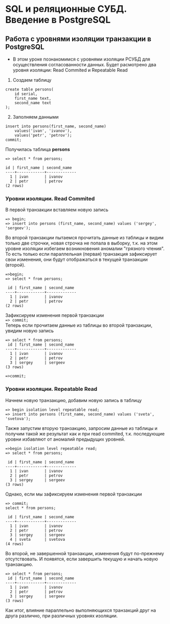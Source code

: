 # SQL и реляционные СУБД. Введение в PostgreSQL
## Работа с уровнями изоляции транзакции в PostgreSQL

- В этом уроке познакомимся с уровнями изоляции РСУБД для осуществления согласованности данных. Будет расмотрено два уровня изоляции: Read Commited и Repeatable Read

1. Создаем таблицу  
<pre><code>create table persons(  
    id serial,  
    first_name text,   
    second_name text  
);
</code></pre>

2. Заполняем данными  
<pre><code>insert into persons(first_name, second_name)  
    values('ivan', 'ivanov'),  
    values('petr', 'petrov');  
commit;
</code></pre>

Получилась таблица **persons**
<pre><code>=> select * from persons;

id | first_name | second_name
----+------------+-------------
  1 | ivan       | ivanov
  2 | petr       | petrov
(2 rows)
</code></pre>

### Уровни изоляции. Read Commited
В первой транзакции вставляем новую запись
<pre><code>=> begin;
=> insert into persons (first_name, second_name) values ('sergey', 'sergeev');
</code></pre>
Во второй транзакции пытаемся прочитать данные из таблицы и видим только две строчки, новая строчка не попала в выборку, т.к. на этом уровне изоляции избегаем возникновения аномалии "грязного чтения". То есть только если параллельная (первая) транзакция зафиксирует свои изменения, они будут отображаться в текущей транзакции (второй).
<pre><code>=>begin;
=> select * from persons;

 id | first_name | second_name
----+------------+-------------
  1 | ivan       | ivanov
  2 | petr       | petrov
(2 rows)
</code></pre>
Зафиксируем изменения первой транзакции  
`=> commit;`  
Теперь если прочитаем данные из таблицы во второй транзакции, увидим новую запись
<pre><code>=> select * from persons;
 id | first_name | second_name
----+------------+-------------
  1 | ivan       | ivanov
  2 | petr       | petrov
  3 | sergey     | sergeev
(3 rows)

=>commit;
</code></pre>

### Уровни изоляции. Repeatable Read

Начнем новую транзакцию, добавим новую запись в таблицу
<pre><code>=> begin isolation level repeatable read;
=> insert into persons (first_name, second_name) values ('sveta', 'svetova');
</code></pre>
Также запустим вторую транзакцию, запросим данные из таблицы и получим такой же результат как и при read commited, т.к. последующие уровни избавляют от аномалий предыдущих уровней.
<pre><code>=>begin isolation level repeatable read;
=> select * from persons;

 id | first_name | second_name
----+------------+-------------
  1 | ivan       | ivanov
  2 | petr       | petrov
  3 | sergey     | sergeev
(3 rows)
</code></pre>

Однако, если мы зафиксируем изменения первой транзакции
<pre><code>=> commit;
select * from persons;

 id | first_name | second_name
----+------------+-------------
  1 | ivan       | ivanov
  2 | petr       | petrov
  3 | sergey     | sergeev
  4 | sveta      | svetova
(4 rows)
</code></pre>

Во второй, не завершенной транзакции, изменения будут по-прежнему отсутствовать. И появятся, если завершить текущую и начать новую транзакцию.
<pre><code>=> select * from persons;
 id | first_name | second_name
----+------------+-------------
  1 | ivan       | ivanov
  2 | petr       | petrov
  3 | sergey     | sergeev
(3 rows)
</code></pre>

Как итог, влияние параллельно выполняющихся транзакций друг на друга различно, при различных уровнях изоляции.

